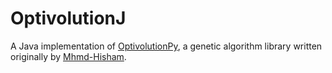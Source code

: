 # OptivolutionJ
A Java implementation of [OptivolutionPy](https://github.com/Mhmd-Hisham/OptivolutionPy), a genetic algorithm library written originally by [Mhmd-Hisham](https://github.com/Mhmd-Hisham).
